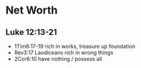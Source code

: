 <!-- .slide: <%= bg("unsplash-Jztmx9yqjBw-stars.jpg") %> id="title" -->
# Net Worth
## Luke 12:13-21

>>>
+ 1Tim6:17-19 rich in works, treasure up foundation
+ Rev3:17 Laodiceans rich in wrong things
+ 2Cor6:10 have nothing / possess all
